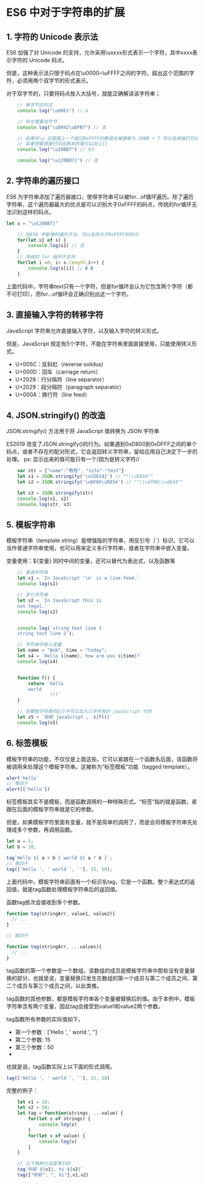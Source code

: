 # ES6 中对于字符串的扩展

## 1. 字符的 Unicode 表示法

ES6 加强了对 Unicode 的支持，允许采用\uxxxx形式表示一个字符，其中xxxx表示字符的 Unicode 码点。

但是，这种表示法只限于码点在\u0000~\uFFFF之间的字符。超出这个范围的字符，必须用两个双字节的形式表示。

对于双字节的，只要将码点放入大括号，就能正确解读该字符串；

```js
    // 单字节的形式
    console.log("\u0061") // a

    // 中文需要双字节
    console.log("\uD842\uDFB7") // 吉

    // 如果在\u 后面跟上一个超过0xFFFF的数值会被理解为 20BB + 7 所以会单独打印出7
    // 如果想要直接打印出原本的值可以加上{}
    console.log("\u20BB7") // ₻7

    console.log("\u{20BB7}") // 吉
```

## 2. 字符串的遍历接口

ES6 为字符串添加了遍历器接口，使得字符串可以被for...of循环遍历。除了遍历字符串，这个遍历器最大的优点是可以识别大于0xFFFF的码点，传统的for循环无法识别这样的码点。

```js
let s = "\u{20BB7}"

    // 在ES6 中新增的遍历方法，可以支持大于0xFFFF的码点
    for(let s1 of s) {
        console.log(s1) // 吉
    }
    // 传统的 for 循环不支持
    for(let i =0; i< s.length;i++) {
        console.log(s[i]) // � �
    }
```

上面代码中，字符串text只有一个字符，但是for循环会认为它包含两个字符（都不可打印），而for...of循环会正确识别出这一个字符。

## 3. 直接输入字符的转移字符

JavaScript 字符串允许直接输入字符，以及输入字符的转义形式。

但是，JavaScript 规定有5个字符，不能在字符串里面直接使用，只能使用转义形式。

- U+005C：反斜杠（reverse solidus)
- U+000D：回车（carriage return）
- U+2028：行分隔符（line separator）
- U+2029：段分隔符（paragraph separator）
- U+000A：换行符（line feed）

## 4. JSON.stringify() 的改造

JSON.stringify() 方法用于将 JavaScript 值转换为 JSON 字符串

ES2019 改变了JSON.stringify()的行为。如果遇到0xD800到0xDFFF之间的单个码点，或者不存在的配对形式，它会返回转义字符串，留给应用自己决定下一步的处理。
ps: 显示出来的值可能只有一个/因为是转义字符//

```js
    var str = {"name":"教程", "site":"test"}
    let s1 = JSON.stringify('\u{D834}') // ""\\uD834""
    let s2 = JSON.stringify('\uDF06\uD834') // ""\\udf06\\ud834""

    let s3 = JSON.stringify(str)
    console.log(s1, s2)
    console.log(str, s3)
```

## 5. 模板字符串

模板字符串（template string）是增强版的字符串，用反引号（`）标识。它可以当作普通字符串使用，也可以用来定义多行字符串，或者在字符串中嵌入变量。

变量使用：${变量}
同时中间的变量，还可以替代为表达式，以及函数等

```js
    // 普通字符串
    let s1 = `In JavaScript '\n' is a line-feed.`
    console.log(s1)

    // 多行字符串
    let s2 = `In JavaScript this is
    not legal.`
    console.log(s2)


    console.log(`string text line 1
    string text line 2`);

    // 字符串中嵌入变量
    let name = "Bob", time = "today";
    let s4 = `Hello ${name}, how are you ${time}?`
    console.log(s4)


    function f() {
        return `hello
        world
                !!!`
    }

    // 在模板字符串的${}中可以加入几乎所有的 javaScript 代码
    let s5 = `你好 javaScript ， ${f()}`
    console.log(s5)
```

## 6. 标签模板

模板字符串的功能，不仅仅是上面这些。它可以紧跟在一个函数名后面，该函数将被调用来处理这个模板字符串。这被称为“标签模板”功能（tagged template）。

```js
alert`hello`
// 等同于
alert(['hello'])

```

标签模板其实不是模板，而是函数调用的一种特殊形式。“标签”指的就是函数，紧跟在后面的模板字符串就是它的参数。

但是，如果模板字符里面有变量，就不是简单的调用了，而是会将模板字符串先处理成多个参数，再调用函数。

```js
let a = 5;
let b = 10;

tag`Hello ${ a + b } world ${ a * b }`;
// 等同于
tag(['Hello ', ' world ', ''], 15, 50);
```

上面代码中，模板字符串前面有一个标识名tag，它是一个函数。整个表达式的返回值，就是tag函数处理模板字符串后的返回值。

函数tag依次会接收到多个参数。

```js
function tag(stringArr, value1, value2){
  // ...
}

// 等同于

function tag(stringArr, ...values){
  // ...
}
```

tag函数的第一个参数是一个数组，该数组的成员是模板字符串中那些没有变量替换的部分，也就是说，变量替换只发生在数组的第一个成员与第二个成员之间、第二个成员与第三个成员之间，以此类推。

tag函数的其他参数，都是模板字符串各个变量被替换后的值。由于本例中，模板字符串含有两个变量，因此tag会接受到value1和value2两个参数。

tag函数所有参数的实际值如下。

- 第一个参数：['Hello ', ' world ', '']
- 第二个参数: 15
- 第三个参数：50
- 
也就是说，tag函数实际上以下面的形式调用。

```js
tag(['Hello ', ' world ', ''], 15, 50)
```

完整的例子：

```js
    let v1 = 10;
    let v2 = 20;
    let tag = function(strings, ...value) {
        for(let s of strings) {
            console.log(s)
        }
        for(let v of value) {
            console.log(v)
        }
    }

    // 以下两种方法是等价的
    tag`你好 ${v1}, hi ${v2}`
    tag(["你好", ", hi"],v1,v2)
```
